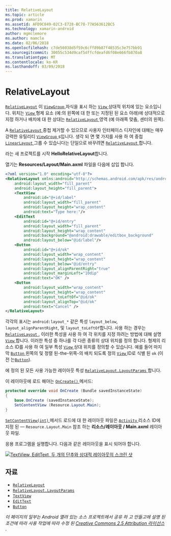 ```yaml
---
title: RelativeLayout
ms.topic: article
ms.prod: xamarin
ms.assetid: AFD9C849-02C3-E728-BC78-77A563612BC5
ms.technology: xamarin-android
author: mgmclemore
ms.author: mamcle
ms.date: 02/06/2018
ms.openlocfilehash: c7de56038d5f59c6cff89b87f48535c3e757bb91
ms.sourcegitcommit: 30055c534d9caf5dffcfdeafd6f08e666fb870a8
ms.translationtype: MT
ms.contentlocale: ko-KR
ms.lasthandoff: 03/09/2018
---
```

# <a name="relativelayout"></a>RelativeLayout

[`RelativeLayout`](https://developer.xamarin.com/api/type/Android.Widget.RelativeLayout/) 이 [ `ViewGroup` ](https://developer.xamarin.com/api/type/Android.Views.ViewGroup/) 자식을 표시 하는 [ `View` ](https://developer.xamarin.com/api/type/Android.Views.View/) 상대적 위치에 있는 요소입니다. 위치는 [ `View` ](https://developer.xamarin.com/api/type/Android.Views.View/) 형제 요소 (예:의 왼쪽에 대 한 또는 지정된 된 요소 아래)에 상대적으로 지정 하거나 배치에 대 한 상대는 [ `RelativeLayout` ](https://developer.xamarin.com/api/type/Android.Widget.RelativeLayout/) 영역 (예 아래쪽 맞춤, 센터의 왼쪽).

A [ `RelativeLayout` ](https://developer.xamarin.com/api/type/Android.Widget.RelativeLayout/) 중첩 제거할 수 있으므로 사용자 인터페이스 디자인에 대해는 매우 강력한 유틸리티 [ `ViewGroup` ](https://developer.xamarin.com/api/type/Android.Views.ViewGroup/)s입니다. 생각 되 면 몇 가지를 사용 하 여 중첩 [ `LinearLayout` ](https://developer.xamarin.com/api/type/Android.Widget.LinearLayout/) 그룹 수 있습니다는 단일으로 바꾸려면 [ `RelativeLayout` ](https://developer.xamarin.com/api/type/Android.Widget.RelativeLayout/)합니다.

라는 새 프로젝트를 시작 **HelloRelativeLayout**합니다.

열기는 **Resources/Layout/Main.axml** 파일을 다음에 삽입 합니다.

```xml
<?xml version="1.0" encoding="utf-8"?>
<RelativeLayout xmlns:android="http://schemas.android.com/apk/res/android"
    android:layout_width="fill_parent"
    android:layout_height="fill_parent">
    <TextView
        android:id="@+id/label"
        android:layout_width="fill_parent"
        android:layout_height="wrap_content"
        android:text="Type here:"/>
    <EditText
        android:id="@+id/entry"
        android:layout_width="fill_parent"
        android:layout_height="wrap_content"
        android:background="@android:drawable/editbox_background"
        android:layout_below="@id/label"/>
    <Button
        android:id="@+id/ok"
        android:layout_width="wrap_content"
        android:layout_height="wrap_content"
        android:layout_below="@id/entry"
        android:layout_alignParentRight="true"
        android:layout_marginLeft="10dip"
        android:text="OK" />
    <Button
        android:layout_width="wrap_content"
        android:layout_height="wrap_content"
        android:layout_toLeftOf="@id/ok"
        android:layout_alignTop="@id/ok"
        android:text="Cancel" />
</RelativeLayout>
```

각각의 표시는 `android:layout_*` 같은 특성 `layout_below`, `layout_alignParentRight`, 및 `layout_toLeftOf`합니다.
사용 하는 경우는 [ `RelativeLayout` ](https://developer.xamarin.com/api/type/Android.Widget.RelativeLayout/), 이러한 특성을 사용 하 여 각 위치를 지정 하려는 방법에 대해 설명 [ `View` ](https://developer.xamarin.com/api/type/Android.Views.View/)합니다. 이러한 특성 중 하나를 각 다른 종류의 상대 위치를 정의 합니다. 형제의 리소스 ID를 사용 하 여 일부 특성 [ `View` ](https://developer.xamarin.com/api/type/Android.Views.View/) 상대 위치를 정의할 수 있습니다. 예를 들어 마지막 [ `Button` ](https://developer.xamarin.com/api/type/Android.Widget.Button/) 왼쪽의 및 정렬 된-the-위쪽-의 배치 되도록 정의 [ `View` ](https://developer.xamarin.com/api/type/Android.Views.View/) ID로 식별 된 `ok` (이전 는[`Button`](https://developer.xamarin.com/api/type/Android.Widget.Button/)).

에 정의 된 모든 사용 가능한 레이아웃 특성 [ `RelativeLayout.LayoutParams` ](https://developer.xamarin.com/api/type/Android.Widget.RelativeLayout+LayoutParams/)합니다.

이 레이아웃에 로드 해야는 [ `OnCreate()` ](https://developer.xamarin.com/api/member/Android.App.Activity.OnCreate/p/Android.OS.Bundle/) 메서드:

```csharp
protected override void OnCreate (Bundle savedInstanceState)
{
    base.OnCreate (savedInstanceState);
    SetContentView (Resource.Layout.Main);
}
```

[ `SetContentView(int)` ](https://developer.xamarin.com/api/member/Android.App.Activity.SetContentView/p/System.Int32/) 메서드 로드에 대 한 레이아웃 파일은 [ `Activity` ](https://developer.xamarin.com/api/type/Android.App.Activity/)리소스 ID에 지정 된 &mdash; `Resource.Layout.Main` 참조 하는 **리소스/레이아웃 / Main.axml** 레이아웃 파일.

응용 프로그램을 실행합니다. 다음과 같은 레이아웃을 표시 되어야 합니다.

[![TextView, EditText, 두 개의 단추와 상대적 레이아웃의 스크린 샷](relative-layout-images/helloviews2.png)](relative-layout-images/helloviews2.png#lightbox)


## <a name="resources"></a>자료

-   [`RelativeLayout`](https://developer.xamarin.com/api/type/Android.Widget.RelativeLayout/)
-   [`RelativeLayout.LayoutParams`](https://developer.xamarin.com/api/type/Android.Widget.RelativeLayout+LayoutParams/)
-   [`TextView`](https://developer.xamarin.com/api/type/Android.Widget.TextView/)
-   [`EditText`](https://developer.xamarin.com/api/type/Android.Widget.EditText/)
-   [`Button`](https://developer.xamarin.com/api/type/Android.Widget.Button/)


*이 페이지의 일부는 Android 열려 있는 소스 프로젝트에서 공유 하 고 만들고에 설명 된 조건에 따라 사용 작업에 따라 수정 된*
[*Creative Commons 2.5 Attribution 라이선스* ](http://creativecommons.org/licenses/by/2.5/).
